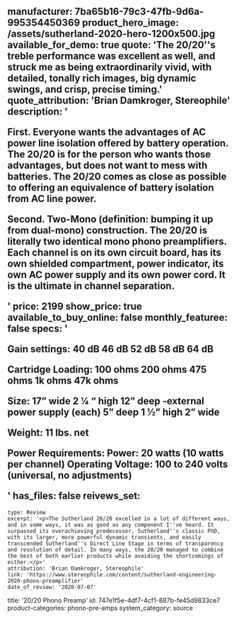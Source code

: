 manufacturer: 7ba65b16-79c3-47fb-9d6a-995354450369
product_hero_image: /assets/sutherland-2020-hero-1200x500.jpg
available_for_demo: true
quote: 'The 20/20''s treble performance was excellent as well, and struck me as being extraordinarily vivid, with detailed, tonally rich images, big dynamic swings, and crisp, precise timing.'
quote_attribution: 'Brian Damkroger, Stereophile'
description: '<p>First. Everyone wants the advantages of AC power line isolation offered by battery operation. The 20/20 is for the person who wants those advantages, but does not want to mess with batteries. The 20/20 comes as close as possible to offering an equivalence of battery isolation from AC line power.</p><p>Second. Two-Mono (definition: bumping it up from dual-mono) construction. The 20/20 is literally two identical mono phono preamplifiers. Each channel is on its own circuit board, has its own shielded compartment, power indicator, its own AC power supply and its own power cord. It is the ultimate in channel separation.</p>'
price: 2199
show_price: true
available_to_buy_online: false
monthly_featuree: false
specs: '<p>Gain settings: 40 dB 46 dB 52 dB 58 dB 64 dB</p><p>Cartridge Loading: 100 ohms 200 ohms 475 ohms 1k ohms 47k ohms</p><p>Size: 17” wide 2 1⁄4 “ high 12” deep -external power supply (each) 5” deep 1 1⁄2” high 2” wide</p><p>Weight: 11 lbs. net</p><p>Power Requirements: Power: 20 watts (10 watts per channel) Operating Voltage: 100 to 240 volts (universal, no adjustments)</p>'
has_files: false
reivews_set:
  -
    type: Review
    excerpt: '<p>The Sutherland 20/20 excelled in a lot of different ways, and in some ways, it was as good as any component I''ve heard. It surpassed its overachieving predecessor, Sutherland''s classic PhD, with its larger, more powerful dynamic transients, and easily transcended Sutherland''s Direct Line Stage in terms of transparency and resolution of detail. In many ways, the 20/20 managed to combine the best of both earlier products while avoiding the shortcomings of either.</p>'
    attribution: 'Brian Damkroger, Stereophile'
    link: 'https://www.stereophile.com/content/sutherland-engineering-2020-phono-preamplifier'
    date_of_review: '2020-07-07'
title: '20/20 Phono Preamp'
id: 747e1f5e-4df7-4cf1-887b-fe45d9833ce7
product-categories: phono-pre-amps
system_category: source

